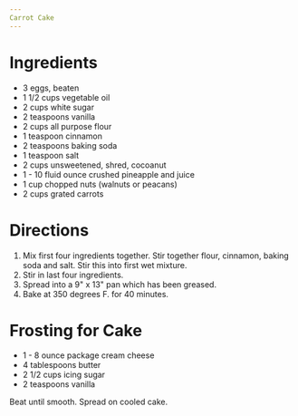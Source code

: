 ```yaml
---
Carrot Cake
---
```


# Ingredients

* 3 eggs, beaten
* 1 1/2 cups vegetable oil
* 2 cups white sugar
* 2 teaspoons vanilla
* 2 cups all purpose flour
* 1 teaspoon cinnamon
* 2 teaspoons baking soda
* 1 teaspoon salt
* 2 cups unsweetened, shred, cocoanut
* 1 - 10 fluid ounce crushed pineapple and juice
* 1 cup chopped nuts (walnuts or peacans)
* 2 cups grated carrots


# Directions

1. Mix first four ingredients together. Stir together flour, cinnamon, baking soda and salt. Stir this into first wet mixture.
1. Stir in last four ingredients.
1. Spread into a 9" x 13" pan which has been greased.
1. Bake at 350 degrees F. for 40 minutes.

# Frosting for Cake

* 1 - 8 ounce package cream cheese
* 4 tablespoons butter
* 2 1/2 cups icing sugar
* 2 teaspoons vanilla

Beat until smooth. Spread on cooled cake.
